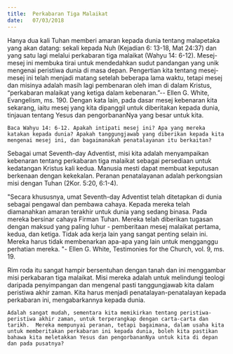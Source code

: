 ```yaml
---
title:  Perkabaran Tiga Malaikat
date:   07/03/2018
---
```


Hanya dua kali Tuhan memberi amaran kepada dunia tentang malapetaka yang akan datang: sekali kepada Nuh (Kejadian 6: 13-18, Mat 24:37) dan yang satu lagi melalui perkabaran tiga malaikat (Wahyu 14: 6-12). Mesej-mesej ini membuka tirai untuk mendedahkan sudut pandangan yang unik mengenai peristiwa dunia di masa depan.  Pengertian kita tentang mesej-mesej ini telah menjadi matang setelah beberapa lama waktu, tetapi mesej dan misinya adalah masih lagi pembenaran oleh iman di dalam Kristus, “perkabaran malaikat yang ketiga dalam kebenaran.”-- Ellen G. White, Evangelism, ms. 190. Dengan kata lain, pada dasar mesej kebenaran kita sekarang, iaitu mesej yang kita dipanggil untuk diberitakan kepada dunia, tinjauan tentang Yesus dan pengorbananNya yang besar untuk kita.

`Baca Wahyu 14: 6-12. Apakah intipati mesej ini? Apa yang mereka katakan kepada dunia? Apakah tanggungjawab yang diberikan kepada kita mengenai mesej ini, dan bagaimanakah penatalayanan itu berkaitan?`

Sebagai umat Seventh-day Adventist, misi kita adalah menyampaikan kebenaran tentang perkabaran tiga malaikat sebagai persediaan untuk kedatangan Kristus kali kedua.  Manusia mesti dapat membuat keputusan berkenaan dengan kekekalan.  Peranan penatalayanan adalah perkongsian misi dengan Tuhan (2Kor. 5:20, 6:1-4).

"Secara khususnya, umat Seventh-day Adventist telah ditetapkan di dunia sebagai pengawal dan pembawa cahaya. Kepada mereka telah diamanahkan amaran terakhir untuk dunia yang sedang binasa. Pada mereka bersinar cahaya Firman Tuhan.  Mereka telah diberikan tugasan dengan maksud yang paling luhur - pemberitaan mesej malaikat pertama, kedua, dan ketiga. Tidak ada kerja lain yang sangat penting selain ini.  Mereka harus tidak membenarkan apa-apa yang lain untuk mengganggu perhatian mereka. "- Ellen G. White, Testimonies for the Church, vol. 9, ms. 19.

Rim roda itu sangat hampir bersentuhan dengan tanah dan ini menggambar misi perkabaran tiga malaikat. Misi mereka adalah untuk melindungi teologi daripada penyimpangan dan mengenal pasti tanggungjawab kita dalam peristiwa akhir zaman. Kita harus menjadi penatalayan-penatalayan kepada perkabaran ini, mengabarkannya kepada dunia.

`Adalah sangat mudah, sementara kita memikirkan tentang peristiwa-peristiwa akhir zaman, untuk terperangkap dengan carta-carta dan tarikh.  Mereka mempunyai peranan, tetapi bagaimana, dalam usaha kita untuk memberitakan perkabaran ini kepada dunia, boleh kita pastikan bahawa kita meletakkan Yesus dan pengorbananNya untuk kita di depan dan pada pusatnya?`